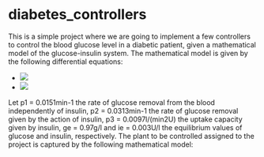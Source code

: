 # diabetes_controllers
This is a simple project where we are going to implement a few controllers to control the blood glucose level in a diabetic patient, given a mathematical model of the glucose-insulin system. The mathematical model is given by the following differential equations:

- <img src="https://latex.codecogs.com/gif.latex?\begin{equation}    \begin{cases} \dot x_1 = -(p_1+x_2)x_1 +p_1g_e \\ \dot x_2 = -(p_2x_2)+p_3(u-i_e) \\ y = x_1 \end{cases}\, \end{equation}" /> 
- <img src="https://latex.codecogs.com/gif.latex?s=\text { sensor reading }  " /> 



Let p1 = 0.0151min-1
the rate of glucose removal from the
blood independently of insulin, p2 = 0.0313min-1
the rate of glucose removal given by the action
of insulin, p3 = 0.0097l/(min2U) the uptake capacity given by insulin, ge = 0.97g/l and ie = 0.003U/l
the equilibrium values of glucose and insulin, respectively. The plant to be controlled assigned to the
project is captured by the following mathematical model: